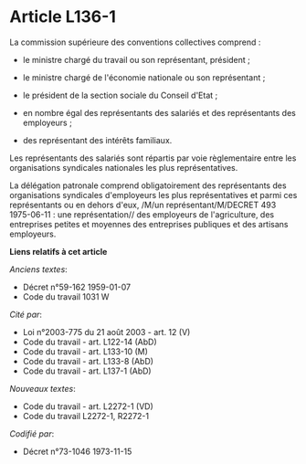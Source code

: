 # Article L136-1

La commission supérieure des conventions collectives comprend :

- le ministre chargé du travail ou son représentant, président ;

- le ministre chargé de l'économie nationale ou son représentant ;

- le président de la section sociale du Conseil d'Etat ;

- en nombre égal des représentants des salariés et des représentants des employeurs ;

- des représentant des intérêts familiaux.

Les représentants des salariés sont répartis par voie règlementaire entre les organisations syndicales nationales les plus
représentatives.

La délégation patronale comprend obligatoirement des représentants des organisations syndicales d'employeurs les plus
représentatives et parmi ces représentants ou en dehors d'eux, /M/un représentant/M/DECRET 493 1975-06-11 : une
représentation// des employeurs de l'agriculture, des entreprises petites et moyennes des entreprises publiques et des
artisans employeurs.

**Liens relatifs à cet article**

_Anciens textes_:

  - Décret n°59-162 1959-01-07
  - Code du travail 1031 W

_Cité par_:

  - Loi n°2003-775 du 21 août 2003 - art. 12 (V)
  - Code du travail - art. L122-14 (AbD)
  - Code du travail - art. L133-10 (M)
  - Code du travail - art. L133-8 (AbD)
  - Code du travail - art. L137-1 (AbD)

_Nouveaux textes_:

  - Code du travail - art. L2272-1 (VD)
  - Code du travail L2272-1, R2272-1

_Codifié par_:

  - Décret n°73-1046 1973-11-15
